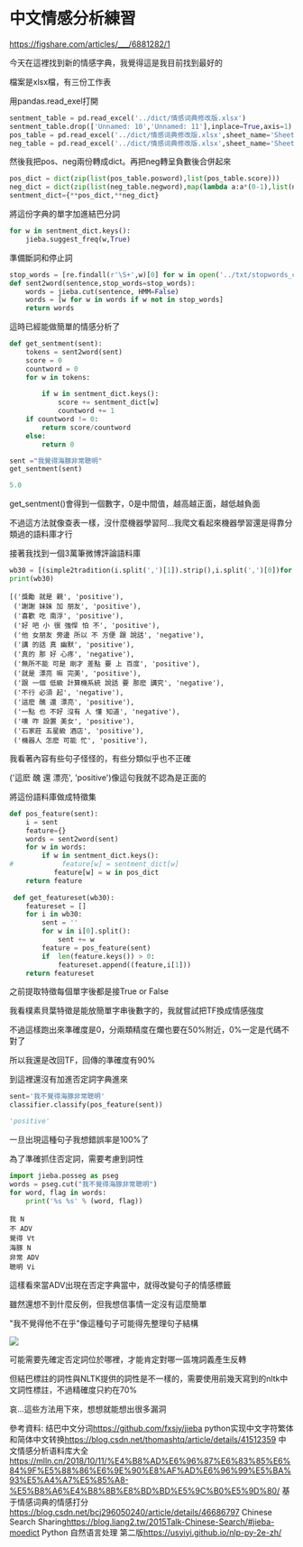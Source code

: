 中文情感分析練習
==
<https://figshare.com/articles/___/6881282/1>

今天在這裡找到新的情感字典，我覺得這是我目前找到最好的

檔案是xlsx檔，有三份工作表

用pandas.read_exel打開

```python
sentment_table = pd.read_excel('../dict/情感词典修改版.xlsx')
sentment_table.drop(['Unnamed: 10','Unnamed: 11'],inplace=True,axis=1)
pos_table = pd.read_excel('../dict/情感词典修改版.xlsx',sheet_name='Sheet2')
neg_table = pd.read_excel('../dict/情感词典修改版.xlsx',sheet_name='Sheet3')
```

然後我把pos、neg兩份轉成dict。再把neg轉呈負數後合併起來
```python
pos_dict = dict(zip(list(pos_table.posword),list(pos_table.score)))
neg_dict = dict(zip(list(neg_table.negword),map(lambda a:a*(0-1),list(neg_table.score)) ))
sentment_dict={**pos_dict,**neg_dict}
```

將這份字典的單字加進結巴分詞
```python
for w in sentment_dict.keys():
    jieba.suggest_freq(w,True)
```

準備斷詞和停止詞
```python
stop_words = [re.findall(r'\S+',w)[0] for w in open('../txt/stopwords_ch.txt',encoding='utf8').readlines() if len(re.findall(r'\S+',w))>0]
def sent2word(sentence,stop_words=stop_words):
    words = jieba.cut(sentence, HMM=False)
    words = [w for w in words if w not in stop_words]
    return words
```

這時已經能做簡單的情感分析了
```python
def get_sentment(sent):
    tokens = sent2word(sent)
    score = 0
    countword = 0
    for w in tokens:
        
        if w in sentment_dict.keys():
            score += sentment_dict[w]
            countword += 1
    if countword != 0:
        return score/countword
    else:
        return 0
```

```python
sent ="我覺得海豚非常聰明"
get_sentment(sent)

5.0
```

get_sentment()會得到一個數字，0是中間值，越高越正面，越低越負面

不過這方法就像查表一樣，沒什麼機器學習阿...我爬文看起來機器學習還是得靠分類過的語料庫才行

接著我找到一個3萬筆微博評論語料庫
```python
wb30 = [(simple2tradition(i.split(',')[1]).strip(),i.split(',')[0])for i in wblist][1:]
print(wb30)
```
```
[('獎勵 就是 親', 'positive'),
 ('謝謝 妹妹 加 朋友', 'positive'),
 ('喜歡 吃 南浮', 'positive'),
 ('好 吧 小 很 強悍 怕 不', 'positive'),
 ('他 女朋友 旁邊 所以 不 方便 跟 說話', 'negative'),
 ('講 的話 真 幽默', 'positive'),
 ('真的 那 好 心疼', 'negative'),
 ('無所不能 可是 剛才 差點 要 上 百度', 'positive'),
 ('就是 漂亮 嘛 完美', 'positive'),
 ('跟 一個 低級 計算機系統 說話 要 那麽 講究', 'negative'),
 ('不行 必須 起', 'negative'),
 ('這麽 醜 還 漂亮', 'positive'),
 ('一點 也 不好 沒有 人 懂 知道', 'negative'),
 ('噢 咋 設置 美女', 'positive'),
 ('石家莊 五星級 酒店', 'positive'),
 ('機器人 怎麽 可能 忙', 'positive'),
```

我看著內容有些句子怪怪的，有些分類似乎也不正確

('這麽 醜 還 漂亮', 'positive')像這句我就不認為是正面的

將這份語料庫做成特徵集
```python
def pos_feature(sent):
    i = sent
    feature={}
    words = sent2word(sent)
    for w in words:
        if w in sentment_dict.keys():
#            feature[w] = sentment_dict[w]   
           feature[w] = w in pos_dict
    return feature
 
 def get_featureset(wb30):
    featureset = []
    for i in wb30:
        sent = ''
        for w in i[0].split():
            sent += w
        feature = pos_feature(sent)
        if  len(feature.keys()) > 0:
            featureset.append((feature,i[1]))
    return featureset
```
之前提取特徵每個單字後都是接True or False

我看樸素貝葉特徵是能放簡單字串後數字的，我就嘗試把TF換成情感強度

不過這樣跑出來準確度是0，分兩類精度在爛也要在50%附近，0%一定是代碼不對了

所以我還是改回TF，回傳的準確度有90%

到這裡還沒有加進否定詞字典進來
```python
sent='我不覺得海豚非常聰明'
classifier.classify(pos_feature(sent))

'positive'
```

一旦出現這種句子我想錯誤率是100%了

為了準確抓住否定詞，需要考慮到詞性
```python
import jieba.posseg as pseg
words = pseg.cut("我不覺得海豚非常聰明")
for word, flag in words:
    print('%s %s' % (word, flag))
```
```
我 N
不 ADV
覺得 Vt
海豚 N
非常 ADV
聰明 Vi
```

這樣看來當ADV出現在否定字典當中，就得改變句子的情感標籤

雖然還想不到什麼反例，但我想信事情一定沒有這麼簡單

"我不覺得他不在乎"像這種句子可能得先整理句子結構

![](https://usyiyi.github.io/nlp-py-2e-zh/Images/10a910dd6de117ab7a0ab352519f7297.jpg)

可能需要先確定否定詞位於哪裡，才能肯定對哪一區塊詞義產生反轉

但結巴標註的詞性與NLTK提供的詞性是不一樣的，需要使用前幾天寫到的nltk中文詞性標註，不過精確度只約在70%

哀...這些方法用下來，想想就能想出很多漏洞

參考資料:
结巴中文分词<https://github.com/fxsjy/jieba>
python实现中文字符繁体和简体中文转换<https://blog.csdn.net/thomashtq/article/details/41512359>
中文情感分析语料库大全<https://mlln.cn/2018/10/11/%E4%B8%AD%E6%96%87%E6%83%85%E6%84%9F%E5%88%86%E6%9E%90%E8%AF%AD%E6%96%99%E5%BA%93%E5%A4%A7%E5%85%A8-%E5%B8%A6%E4%B8%8B%E8%BD%BD%E5%9C%B0%E5%9D%80/>
基于情感词典的情感打分<https://blog.csdn.net/bcj296050240/article/details/46686797>
Chinese Search Sharing<https://blog.liang2.tw/2015Talk-Chinese-Search/#jieba-moedict>
Python 自然语言处理 第二版<https://usyiyi.github.io/nlp-py-2e-zh/>
